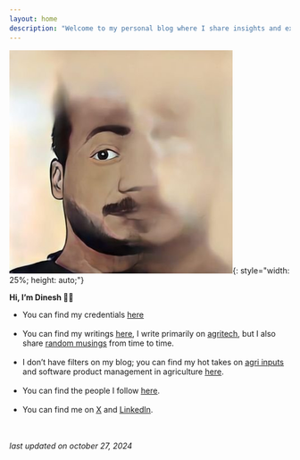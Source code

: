 ```yaml
---
layout: home
description: "Welcome to my personal blog where I share insights and experiences."
---
```


<!-- Google tag (gtag.js) -->
<script async src="https://www.googletagmanager.com/gtag/js?id=G-N48S70CJWC"></script>
<script>
  window.dataLayer = window.dataLayer || [];
  function gtag(){dataLayer.push(arguments);}
  gtag('js', new Date());

  gtag('config', 'G-N48S70CJWC');
</script>

![itsme](images/dinesh.jpg){: style="width: 25%; height: auto;"}

**Hi, I’m Dinesh 👋🏻**

- You can find my credentials [<u>here</u>]({{site.baseurl}}/about/) <br><br>
- You can find my writings [<u>here</u>](/blog/), I write primarily on [<u>agritech</u>](/agri_tech/), but I also share [<u>random musings</u>](/random_musings/) from time to time.<br><br>
- I don’t have filters on my blog; you can find my hot takes on [<u>agri inputs</u>](/agri_inputs/) and software product management in agriculture [<u>here</u>](/product_management_posts/).<br><br>
- You can find the people I follow [<u>here</u>]({{site.baseurl}}/people_i_follow/).<br><br>
- You can find me on <a href="https://twitter.com/din8sh" target="_blank"><u>X</u></a> and <a href="https://linkedin.com/in/din8sh" target="_blank"><u>LinkedIn</u></a>.<br><br>
<br>
<i>last updated on october 27, 2024</i>